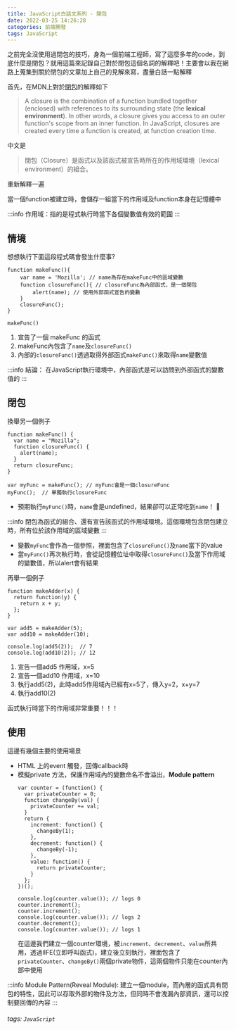 ```yaml
---
title: JavaScript白話文系列 - 閉包
date: 2022-03-25 14:26:28
categories: 前端開發
tags: JavaScript
---
```


之前完全沒使用過閉包的技巧，身為一個前端工程師，寫了這麼多年的code，到底什麼是閉包？就用這篇來記錄自己對於閉包這個名詞的解釋吧！主要會以我在網路上蒐集到關於閉包的文章加上自己的見解來寫，盡量白話一點解釋

首先，在MDN上對於[閉包](https://developer.mozilla.org/en-US/docs/Web/JavaScript/Closures)的解釋如下
> A closure is the combination of a function bundled together (enclosed) with references to its surrounding state (the **lexical environment**). In other words, a closure gives you access to an outer function's scope from an inner function. In JavaScript, closures are created every time a function is created, at function creation time.

中文是
> 閉包（Closure）是函式以及該函式被宣告時所在的作用域環境（lexical environment）的組合。

重新解釋一遍

當一個function被建立時，會儲存一組當下的作用域及function本身在記憶體中
<!-- more -->
:::info
作用域：指的是程式執行時當下各個變數值有效的範圍
:::



情境
---
想想執行下面這段程式碼會發生什麼事?

```javascript=
function makeFunc(){
    var name = 'Mozilla'; // name為存在makeFunc中的區域變數
    function closureFunc(){ // closureFunc為內部函式，是一個閉包
        alert(name); // 使用外部函式宣告的變數
    }
    closureFunc();
}

makeFunc()
```
1. 宣告了一個 makeFunc 的函式
2. makeFunc內包含了`name`及`closureFunc()`
3. 內部的`closureFunc()`透過取得外部函式`makeFunc()`來取得`name`變數值

:::info
結論：
在JavaScript執行環境中，內部函式是可以訪問到外部函式的變數值的
:::

閉包
---

換舉另一個例子

```typescript=
function makeFunc() {
  var name = "Mozilla";
  function closureFunc() {
    alert(name);
  }
  return closureFunc;
}

var myFunc = makeFunc(); // myFunc會是一個closureFunc
myFunc();  // 單獨執行closureFunc

```

- 預期執行`myFunc()`時，`name`會是undefined，結果卻可以正常吃到`name`！ 🤨

:::info
閉包為函式的組合、還有宣告該函式的作用域環境。這個環境包含閉包建立時，所有位於該作用域的區域變數
:::
- 變數`myFunc`會作為一個參照，裡面包含了`closureFunc()`及`name`當下的value
- 當`myFunc()`再次執行時，會從記憶體位址中取得`closureFunc()`及當下作用域的變數值，所以alert會有結果

再舉一個例子
```typescript=
function makeAdder(x) {
  return function(y) {
    return x + y;
  };
}

var add5 = makeAdder(5);
var add10 = makeAdder(10);

console.log(add5(2));  // 7
console.log(add10(2)); // 12

```

1. 宣告一個add5 作用域，x=5
2. 宣告一個add10 作用域，x=10
3. 執行add5(2)，此時add5作用域內已經有x=5了，傳入y=2，x+y=7
4. 執行add10(2)

函式執行時當下的作用域非常重要！！！

使用
---
這邊有幾個主要的使用場景

- HTML 上的event 觸發，回傳callback時
- 模擬private 方法，保護作用域內的變數命名不會溢出，**Module pattern**
    ```typescript=
    var counter = (function() {
      var privateCounter = 0;
      function changeBy(val) {
        privateCounter += val;
      }
      return {
        increment: function() {
          changeBy(1);
        },
        decrement: function() {
          changeBy(-1);
        },
        value: function() {
          return privateCounter;
        }
      };
    })();

    console.log(counter.value()); // logs 0
    counter.increment();
    counter.increment();
    console.log(counter.value()); // logs 2
    counter.decrement();
    console.log(counter.value()); // logs 1

    ```
    在這邊我們建立一個counter環境，被`increment`、`decrement`、`value`所共用，透過IIFE(立即呼叫函式)，建立後立刻執行，裡面包含了`privateCounter`、`changeBy()`兩個private物件，這兩個物件只能在counter內部中使用
    
:::info
Module Pattern(Reveal Module):
建立一個module，而內層的函式具有閉包的特性，因此可以存取外部的物件及方法，但同時不會洩漏內部資訊，還可以控制要回傳的內容
:::

###### tags: `JavaScript`
